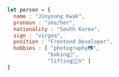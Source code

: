 
```javascript
let person = {
  name : "Jinyoung Kwak",
  pronoun : "she/her",
  nationality : "South Korea",
  sign : "virgo♍️", 
  position : "Frontend Developer",
  hobbies : [ "photography📷",
             "baking🍩",
             "lifting🏋🏻‍♀️" ]
}
```
<!--
**Jinyooo/Jinyooo** is a ✨ _special_ ✨ repository because its `README.md` (this file) appears on your GitHub profile.

Here are some ideas to get you started:

- 🔭 I’m currently working on ...
- 🌱 I’m currently learning ...
- 👯 I’m looking to collaborate on ...
- 🤔 I’m looking for help with ...
- 💬 Ask me about ...
- 📫 How to reach me: ...
- 😄 Pronouns: ...
- ⚡ Fun fact: ...
-->
